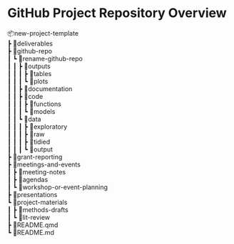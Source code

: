 # GitHub Project Repository Overview

📦new-project-template </br> ┣ 📂deliverables </br> ┣ 📂github-repo
</br> ┃ ┗ 📂rename-github-repo </br> ┃ ┃ ┣ 📂outputs </br> ┃ ┃ ┃ ┣
📂tables </br> ┃ ┃ ┃ ┗ 📂plots </br> ┃ ┃ ┣ 📂documentation </br> ┃ ┃ ┣
📂code </br> ┃ ┃ ┃ ┣ 📂functions </br> ┃ ┃ ┃ ┗ 📂models </br> ┃ ┃ ┗
📂data </br> ┃ ┃ ┃ ┣ 📂exploratory </br> ┃ ┃ ┃ ┣ 📂raw </br> ┃ ┃ ┃ ┣
📂tidied </br> ┃ ┃ ┃ ┗ 📂output </br> ┣ 📂grant-reporting </br> ┣
📂meetings-and-events </br> ┃ ┣ 📂meeting-notes </br> ┃ ┣ 📂agendas
</br> ┃ ┗ 📂workshop-or-event-planning </br> ┣ 📂presentations </br> ┗
📂project-materials </br> ┃ ┣ 📂methods-drafts </br> ┃ ┗ 📂lit-review
</br> ┣ 📜README.qmd </br> ┗ 📜README.md </br>
